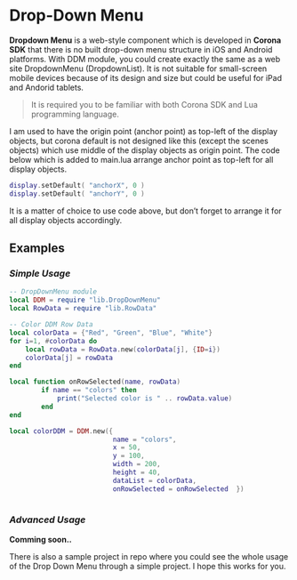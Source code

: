 Drop-Down Menu
==============

**Dropdown Menu** is a web-style component which is developed in **Corona SDK** that there is no built drop-down menu structure in iOS and Android platforms. With DDM module, you could create exactly the same as a web site DropdownMenu (DropdownList). It is not suitable for small-screen mobile devices because of its design and size but could be useful for iPad and Andorid tablets.  

> It is required you to be familiar with both Corona SDK and Lua programming language.

I am used to have the origin point (anchor point) as top-left of the display objects, but corona default is not designed like this (except the scenes objects) which use middle of the display objects as origin point. The code below which is added to main.lua arrange anchor point as top-left for all display objects.

``` lua
display.setDefault( "anchorX", 0 )
display.setDefault( "anchorY", 0 )
```

It is a matter of choice to use code above, but don’t forget to arrange it for all display objects accordingly.

Examples
--------

### *Simple Usage*
``` lua
-- DropDownMenu module
local DDM = require "lib.DropDownMenu"
local RowData = require "lib.RowData"

-- Color DDM Row Data
local colorData = {"Red", "Green", "Blue", "White"}
for i=1, #colorData do
    local rowData = RowData.new(colorData[j], {ID=i})
    colorData[j] = rowData
end

local function onRowSelected(name, rowData)
        if name == "colors" then
            print("Selected color is " .. rowData.value)
        end
end

local colorDDM = DDM.new({
                          name = "colors",
                          x = 50,
                          y = 100,
                          width = 200,
                          height = 40,
                          dataList = colorData,
                          onRowSelected = onRowSelected  })
                        
```
### *Advanced Usage*
**Comming soon..**

There is also a sample project in repo where you could see the whole usage of the Drop Down Menu through a simple project.
I hope this works for you.
